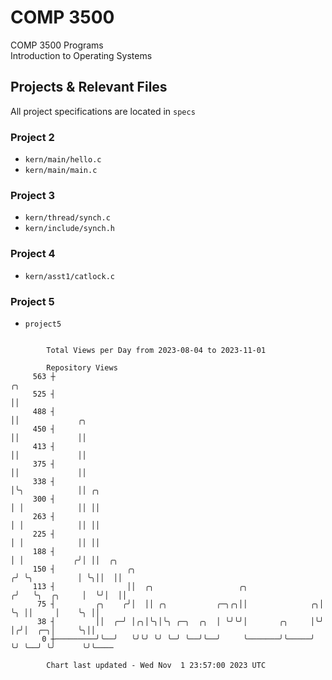 # COMP 3500
COMP 3500 Programs  
Introduction to Operating Systems  
## Projects & Relevant Files
All project specifications are located in `specs`
### Project 2
- `kern/main/hello.c`
- `kern/main/main.c`
### Project 3
- `kern/thread/synch.c`
- `kern/include/synch.h`
### Project 4
- `kern/asst1/catlock.c`
### Project 5
- `project5`

```

        Total Views per Day from 2023-08-04 to 2023-11-01

        Repository Views
     563 ┼                                                             ╭╮
     525 ┤                                                             ││
     488 ┤                                                             ││             ╭╮
     450 ┤                                                             ││             ││
     413 ┤                                                             ││             ││
     375 ┤                                                             ││             ││
     338 ┤                                                             │╰╮            ││ ╭╮
     300 ┤                                                             │ │            ││ ││
     263 ┤                                                             │ │            ││ ││
     225 ┤                                                             │ │            ││ ││
     188 ┤                                                             │ │           ╭╯│ ││  ╭╮
     150 ┤                ╭╮                                          ╭╯ ╰╮          │ ╰╮││  ││
     113 ┤                ││  ╭╮                   ╭╮                ╭╯   ╰╮  ╭╮     │  ╰╯│  ││
      75 ┤         ╭╮    ╭╯│  ││ ╭╮           ╭─╮╭╮││              ╭╮│     ╰╮ ││     │    ╰╮ ││
      38 ┤         ││  ╭─╯ │╭╮│╰╮│╰╮ ╭─╮  ╭╮  │ ╰╯╰╯│       ╭╮     │╰╯      │╭╯│  ╭─╮│     ╰╮││
       0 ┼─────────╯╰──╯   ╰╯╰╯ ╰╯ ╰─╯ ╰──╯╰──╯     ╰───────╯╰─────╯        ╰╯ ╰──╯ ╰╯      ╰╯╰────

        Chart last updated - Wed Nov  1 23:57:00 2023 UTC
        
```

